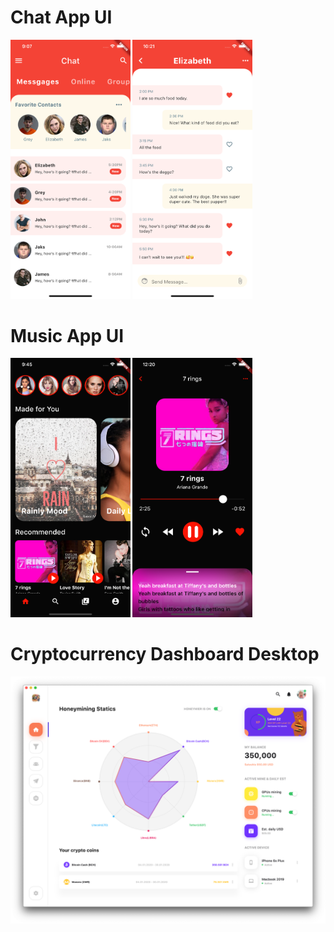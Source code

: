 # Chat App UI

<div>
<img src="chat_app/screenShots/home.png" width="38%" />
<img src="chat_app/screenShots/chat.png" width="38%" />
</div>

# Music App UI

<div>
<img src="music_app/screenshots/home_screen.png" width="38%" />
<img src="music_app/screenshots/player_screen.png" width="38%" />
</div>

# Cryptocurrency Dashboard Desktop

![](cryptocurrency_dashboard/screenshots/home.png)